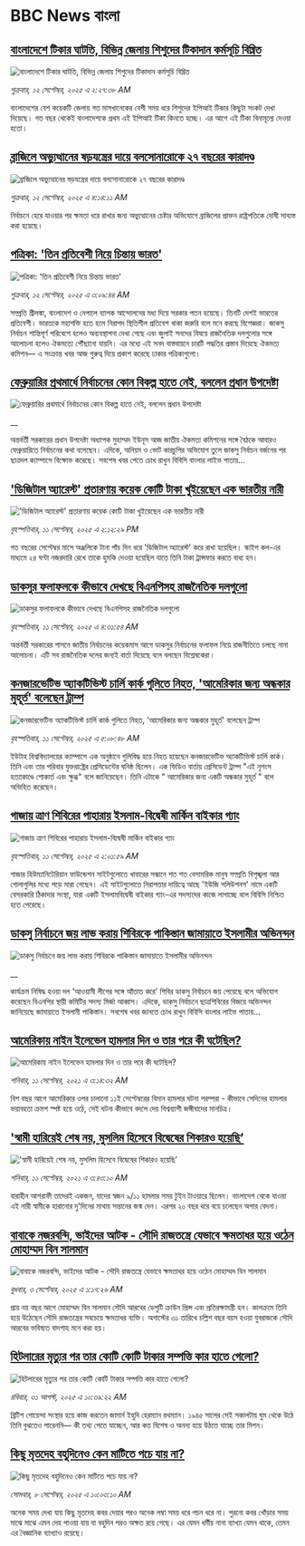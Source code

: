 # BBC News বাংলা## [বাংলাদেশে টিকার ঘাটতি, বিভিন্ন জেলায় শিশুদের টিকাদান কর্মসূচি বিঘ্নিত](https://www.bbc.com/bengali/articles/czdjl2zg9mzo?at_medium=RSS&at_campaign=rss?at_campaign=githubrss)![বাংলাদেশে টিকার ঘাটতি, বিভিন্ন জেলায় শিশুদের টিকাদান কর্মসূচি বিঘ্নিত](https://ichef.bbci.co.uk/ace/ws/240/cpsprodpb/bfcb/live/a49074d0-8f0e-11f0-bf0b-13ad835103b3.jpg)_শুক্রবার, ১২ সেপ্টেম্বর, ২০২৫ এ ২:২৭:৩৮ AM_বাংলাদেশের বেশ কয়েকটি জেলায় গত মাসখানেকের বেশী সময় ধরে শিশুদের ইপিআই টিকার কিছুটা সংকট দেখা দিয়েছে। গত বছর থেকেই বাংলাদেশকে প্রথম এই ইপিআই টিকা কিনতে হচ্ছে। এর আগে এই টিকা বিনামূল্যে দেওয়া হতো।## [ব্রাজিলে অভ্যুত্থানের ষড়যন্ত্রের দায়ে বলসোনারোকে ২৭ বছরের কারাদণ্ড](https://www.bbc.com/bengali/articles/cy50nld724do?at_medium=RSS&at_campaign=rss?at_campaign=githubrss)![ব্রাজিলে অভ্যুত্থানের ষড়যন্ত্রের দায়ে বলসোনারোকে ২৭ বছরের কারাদণ্ড](https://ichef.bbci.co.uk/ace/ws/240/cpsprodpb/61b1/live/e1680420-8f88-11f0-84c8-99de564f0440.jpg)_শুক্রবার, ১২ সেপ্টেম্বর, ২০২৫ এ ৪:১৪:১১ AM_নির্বাচনে হেরে যাওয়ার পর ক্ষমতা ধরে রাখার জন্য অভ্যুত্থানের চেষ্টার অভিযোগে ব্রাজিলের প্রাক্তন রাষ্ট্রপতিকে দোষী সাব্যস্ত করা হয়েছে।## [পত্রিকা: 'তিন প্রতিবেশী নিয়ে চিন্তায় ভারত'](https://www.bbc.com/bengali/articles/czxwnrd7xleo?at_medium=RSS&at_campaign=rss?at_campaign=githubrss)![পত্রিকা: 'তিন প্রতিবেশী নিয়ে চিন্তায় ভারত'](https://ichef.bbci.co.uk/ace/ws/240/cpsprodpb/dbaa/live/d5980120-8f80-11f0-8c64-9d0f1d5581c2.jpg)_শুক্রবার, ১২ সেপ্টেম্বর, ২০২৫ এ ৩:০৯:৪৪ AM_সম্প্রতি শ্রীলঙ্কা, বাংলাদেশ ও নেপালে ব্যাপক আন্দোলনের মধ্য দিয়ে সরকার পতন হয়েছে।  তিনটি দেশই ভারতের প্রতিবেশী। ভারতকে মহাশক্তি হতে হলে নিরাপদ স্থিতিশীল প্রতিবেশ থাকা জরুরি বলে মনে করছে বিশেজ্ঞরা।
জাকসু নির্বাচন শান্তিপূর্ণ পরিবেশে হলেও অব্যবস্থাপনা দেখা গেছে এবং  জুলাই সনদের বিষয়ে রাজনৈতিক দলগুলোর সঙ্গে আলোচনা হলেও ঐকমত্যে পৌঁছানো যায়নি। এর মধ্যে এই সনদ বাস্তবায়নে চারটি পদ্ধতির প্রস্তাব দিয়েছে ঐকমত্য কমিশন— এ সংক্রান্ত খবর আজ গুরুত্ব দিয়ে প্রকাশ করেছে ঢাকার পত্রিকাগুলো।## [ফেব্রুয়ারির প্রথমার্ধে নির্বাচনের কোন বিকল্প হাতে নেই, বললেন প্রধান উপদেষ্টা](https://www.bbc.co.uk/bengali/live/c306d9gr524t?at_medium=RSS&at_campaign=rss?at_campaign=githubrss)![ফেব্রুয়ারির প্রথমার্ধে নির্বাচনের কোন বিকল্প হাতে নেই, বললেন প্রধান উপদেষ্টা](https://ichef.bbci.co.uk/ace/standard/240/cpsprodpb/3f38/live/c26a6f10-8f31-11f0-84c8-99de564f0440.jpg)__অন্তর্বর্তী সরকারের প্রধান উপদেষ্টা অধ্যাপক মুহাম্মদ ইউনূস আজ জাতীয় ঐকমত্য কমিশনের সঙ্গে বৈঠকে আবারও ফেব্রুয়ারিতে নির্বাচনের কথা বলেছেন। এদিকে, অনিয়ম ও ভোট কারচুপির অভিযোগ তুলে জাকসু নির্বাচন বর্জনের পর ছাত্রদল ক্যাম্পাসে বিক্ষোভ করেছে।  সবশেষ খবর পেতে চোখ রাখুন বিবিসি বাংলার লাইভ পাতায়...## ['ডিজিটাল অ্যারেস্ট' প্রতারণায় কয়েক কোটি টাকা খুইয়েছেন এক ভারতীয় নারী](https://www.bbc.com/bengali/articles/c78n5vd8ndxo?at_medium=RSS&at_campaign=rss?at_campaign=githubrss)!['ডিজিটাল অ্যারেস্ট' প্রতারণায় কয়েক কোটি টাকা খুইয়েছেন এক ভারতীয় নারী](https://ichef.bbci.co.uk/ace/ws/240/cpsprodpb/0d86/live/32caf320-8d65-11f0-b391-6936825093bd.jpg)_বৃহস্পতিবার, ১১ সেপ্টেম্বর, ২০২৫ এ ২:১২:২৯ PM_গত বছরের সেপ্টেম্বর মাসে অঞ্জলিকে টানা পাঁচ দিন ধরে 'ডিজিটাল অ্যারেস্ট' করে রাখা হয়েছিল। স্কাইপ কল-এর মাধ্যমে ২৪ ঘণ্টা নজরদারি রেখে তাকে হুমকি দেওয়া হয়েছিল যাতে তিনি টাকা ট্রান্সফার করতে বাধ্য হন।## [ডাকসুর ফলাফলকে কীভাবে দেখছে বিএনপিসহ রাজনৈতিক দলগুলো](https://www.bbc.com/bengali/articles/c3rvw8rq0dzo?at_medium=RSS&at_campaign=rss?at_campaign=githubrss)![ডাকসুর ফলাফলকে কীভাবে দেখছে বিএনপিসহ রাজনৈতিক দলগুলো](https://ichef.bbci.co.uk/ace/ws/240/cpsprodpb/a5ef/live/3e1521d0-8ec1-11f0-8f12-7303442ee564.jpg)_বৃহস্পতিবার, ১১ সেপ্টেম্বর, ২০২৫ এ ৪:৩১:৫৪ AM_অন্তর্বর্তী সরকারের শাসনে জাতীয় নির্বাচনের কয়েকমাস আগে ডাকসুর নির্বাচনের ফলাফল নিয়ে রাজনীতিতে চলছে নানা আলোচনা। এটি সব রাজনৈতিক দলের জন্যই বার্তা দিয়েছে বলে বলছেন বিশ্লেষকেরা।## [কনজারভেটিভ অ্যাকটিভিস্ট চার্লি কার্ক গুলিতে নিহত, 'আমেরিকার জন্য অন্ধকার মুহূর্ত' বলেছেন ট্রাম্প](https://www.bbc.com/bengali/articles/ckgy0kvezpgo?at_medium=RSS&at_campaign=rss?at_campaign=githubrss)![কনজারভেটিভ অ্যাকটিভিস্ট চার্লি কার্ক গুলিতে নিহত, 'আমেরিকার জন্য অন্ধকার মুহূর্ত' বলেছেন ট্রাম্প](https://ichef.bbci.co.uk/ace/ws/240/cpsprodpb/7918/live/fe917620-8ec6-11f0-9cf6-cbf3e73ce2b9.jpg)_বৃহস্পতিবার, ১১ সেপ্টেম্বর, ২০২৫ এ ৫:০৮:৪৮ AM_ইউটাহ বিশ্ববিদ্যালয়ের ক্যাম্পাসে এক অনুষ্ঠানে গুলিবিদ্ধ হয়ে নিহত হয়েছেন কনজারভেটিভ অ্যাকটিভিস্ট চার্লি কার্ক। তিনি এবং তার পরিবার যুক্তরাষ্ট্রের প্রেসিডেন্টের ঘনিষ্ঠ ছিলেন। এক ভিডিও বার্তায় প্রেসিডেন্ট ট্রাম্প "এই নৃশংস হত্যাকাণ্ডে শোকার্ত এবং ক্ষুব্ধ" বলে জানিয়েছেন। তিনি এটাকে " আমেরিকার জন্য একটি অন্ধকার মুহূর্ত " বলে অভিহিত করেছেন।## [গাজায় ত্রাণ শিবিরের পাহারায় ইসলাম-বিদ্বেষী মার্কিন বাইকার গ্যাং](https://www.bbc.com/bengali/articles/c4gv99l834ko?at_medium=RSS&at_campaign=rss?at_campaign=githubrss)![গাজায় ত্রাণ শিবিরের পাহারায় ইসলাম-বিদ্বেষী মার্কিন বাইকার গ্যাং](https://ichef.bbci.co.uk/ace/ws/240/cpsprodpb/22a8/live/9d110a80-8e46-11f0-9cf6-cbf3e73ce2b9.jpg)_বৃহস্পতিবার, ১১ সেপ্টেম্বর, ২০২৫ এ ২:০১:৫৯ AM_গাজার হিউম্যানিটেরিয়ান ফাউন্ডেশন সাইটগুলোতে খাবারের সন্ধানে শত শত বেসামরিক মানুষ সম্প্রতি বিশৃঙ্খলা আর গোলাগুলির মধ্যে পড়ে মারা গেছেন। এই সাইটগুলোতে নিরাপত্তার দায়িত্বে আছে 'ইউজি সলিউশনস' নামে একটি বেসরকারি ঠিকাদার সংস্থা, যারা একটি ইসলামবিদ্বেষী বাইকার গ্যাং-এর সদস্যদের কাজে লাগাচ্ছে বলে বিবিসি নিশ্চিত হতে পেরেছে।## [ডাকসু নির্বাচনে জয় লাভ করায় শিবিরকে পাকিস্তান জামায়াতে ইসলামীর অভিনন্দন](https://www.bbc.co.uk/bengali/live/cm2z9mvr04pt?at_medium=RSS&at_campaign=rss?at_campaign=githubrss)![ডাকসু নির্বাচনে জয় লাভ করায় শিবিরকে পাকিস্তান জামায়াতে ইসলামীর অভিনন্দন](https://ichef.bbci.co.uk/ace/standard/240/cpsprodpb/6764/live/50c89560-8e61-11f0-84c8-99de564f0440.png)__কার্যক্রম নিষিদ্ধ হওয়া দল 'আওয়ামী লীগের সঙ্গে আঁতাত করে' শিবির ডাকসু নির্বাচনে জয় পেয়েছে বলে অভিযোগ করেছেন বিএনপির স্থায়ী কমিটির সদস্য মির্জা আব্বাস। এদিকে, ডাকসু নির্বাচনে ছাত্রশিবিরের বিজয়ে অভিনন্দন জানিয়েছে জামায়াতে ইসলামী পাকিস্তান। সবশেষ খবর জানতে চোখ রাখুন বিবিসি বাংলার লাইভ পাতায়...## [আমেরিকায় নাইন ইলেভেন হামলার দিন ও তার পরে কী ঘটেছিল?](https://www.bbc.com/bengali/news-58102468?at_medium=RSS&at_campaign=rss?at_campaign=githubrss)![আমেরিকায় নাইন ইলেভেন হামলার দিন ও তার পরে কী ঘটেছিল?](https://ichef.bbci.co.uk/ace/standard/240/cpsprodpb/2FDA/production/_119705221_twintowers.jpg)_শনিবার, ১১ সেপ্টেম্বর, ২০২১ এ ৩:১৪:৩২ AM_বিশ বছর আগে আমেরিকার ওপর চালানো ১১ই সেপ্টেম্বরের বিমান হামলার ঘটনা পরম্পরা - কীভাবে সেদিনের হামলার ভয়াবহতা ক্রমশ স্পষ্ট হয়ে ওঠে, সেই ঘটনা কীভাবে বদলে দেয় বিশ্বব্যাপী জঙ্গীবাদের মানচিত্র।## ['স্বামী হারিয়েই শেষ নয়, মুসলিম হিসেবে বিদ্বেষের শিকারও হয়েছি’](https://www.bbc.com/bengali/news-58465912?at_medium=RSS&at_campaign=rss?at_campaign=githubrss)!['স্বামী হারিয়েই শেষ নয়, মুসলিম হিসেবে বিদ্বেষের শিকারও হয়েছি’](https://ichef.bbci.co.uk/ace/standard/240/cpsprodpb/14DAD/production/_120412458_3.jpg)_শনিবার, ১১ সেপ্টেম্বর, ২০২১ এ ৩:৪৩:১০ AM_বারাহীন আশরাফী তাদেরই একজন, যাদের স্বজন ৯/১১ হামলার সময় টুইন টাওয়ারে ছিলেন। বাংলাদেশ থেকে যাওয়া এই নারী স্বামীকে হারানোর দু'দিনের মাথায় সন্তানের জন্ম দেন। এরপর ২০ বছর ধরে বয়ে চলেছেন অপার বেদনা।## [বাবাকে নজরবন্দি, ভাইদের আটক - সৌদি রাজতন্ত্রে যেভাবে ক্ষমতাধর হয়ে ওঠেন মোহাম্মদ বিন সালমান](https://www.bbc.com/bengali/articles/c1mpmx9dvrgo?at_medium=RSS&at_campaign=rss?at_campaign=githubrss)![বাবাকে নজরবন্দি, ভাইদের আটক - সৌদি রাজতন্ত্রে যেভাবে ক্ষমতাধর হয়ে ওঠেন মোহাম্মদ বিন সালমান](https://ichef.bbci.co.uk/ace/ws/240/cpsprodpb/8900/live/9e7b92f0-87e3-11f0-84c8-99de564f0440.jpg)_বুধবার, ৩ সেপ্টেম্বর, ২০২৫ এ ১:১৭:২৬ AM_প্রায় নয় বছর আগে মোহাম্মদ বিন সালমান সৌদি আরবের ডেপুটি ক্রাউন প্রিন্স এবং প্রতিরক্ষামন্ত্রী হন। কালক্রমে তিনি হয়ে উঠেছেন সৌদি রাজতন্ত্রের সবচেয়ে ক্ষমতাধর ব্যক্তি। অগাস্টের ৩১ তারিখে চল্লিশ বছর বয়স হওয়া যুবরাজকে সৌদি আরবের ভবিষ্যত বাদশাহ মনে করা হয়।## [হিটলারের মৃত্যুর পর তার কোটি কোটি টাকার সম্পত্তি কার হাতে গেলো?](https://www.bbc.com/bengali/articles/c15lj45vwlwo?at_medium=RSS&at_campaign=rss?at_campaign=githubrss)![হিটলারের মৃত্যুর পর তার কোটি কোটি টাকার সম্পত্তি কার হাতে গেলো?](https://ichef.bbci.co.uk/ace/ws/240/cpsprodpb/af67/live/b78d09b0-84c6-11f0-84c8-99de564f0440.jpg)_রবিবার, ৩১ আগস্ট, ২০২৫ এ ১০:৩৯:২২ AM_ব্রিটিশ গোয়েন্দা সংস্থার হয়ে কাজ করতেন জামার্ন ইহুদি হেরম্যান রথম্যান। ১৯৪৫ সালের সেই সকালটায় ঘুম থেকে উঠে তিনি বুঝতেও পারেননি–– কী তথ্য পেতে যাচ্ছেন, আর কত বিশেষ ও অনন্য হয়ে উঠতে যাচ্ছে তার মিশন।## [কিছু মৃতদেহ বহুদিনেও কেন মাটিতে পচে যায় না?](https://www.bbc.com/bengali/articles/cvgn43vdjd8o?at_medium=RSS&at_campaign=rss?at_campaign=githubrss)![কিছু মৃতদেহ বহুদিনেও কেন মাটিতে পচে যায় না?](https://ichef.bbci.co.uk/ace/ws/240/cpsprodpb/4fed/live/43205840-8c9e-11f0-b6c9-fd3740fd2112.jpg)_সোমবার, ৮ সেপ্টেম্বর, ২০২৫ এ ১০:০৩:১০ AM_অনেক সময় দেখা যায় কিছু মৃতদেহ কবর দেয়ার পরও অনেক লম্বা সময় ধরে পচন ধরে না। পুরনো কবর খোঁড়ার সময় মাঝে মাঝে এমন দেহ পাওয়া যায় যা বহুদিন পরও অক্ষত রয়ে গেছে। এর যেমন ধর্মীয় নানা ব্যাখ্যা যেমন থাকে, তেমন এর বৈজ্ঞানিক ব্যাখ্যাও রয়েছে।